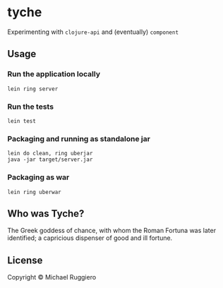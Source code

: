 # tyche

Experimenting with `clojure-api` and (eventually) `component`

## Usage

### Run the application locally

`lein ring server`

### Run the tests

`lein test`

### Packaging and running as standalone jar

```
lein do clean, ring uberjar
java -jar target/server.jar
```

### Packaging as war

`lein ring uberwar`

## Who was Tyche?

The Greek goddess of chance, with whom the Roman Fortuna was later identified; a capricious dispenser of good and ill fortune. 

## License

Copyright ©  Michael Ruggiero
